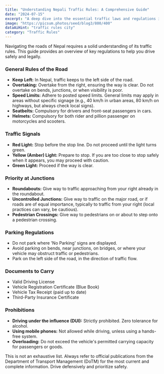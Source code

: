 ```yaml
---
title: "Understanding Nepali Traffic Rules: A Comprehensive Guide"
date: "2024-07-15"
excerpt: "A deep dive into the essential traffic laws and regulations in Nepal that every driver must know. Stay safe and legal on the roads."
image: "https://picsum.photos/seed/blog3/800/400"
dataAiHint: "traffic rules city"
category: "Traffic Rules"
---
```


Navigating the roads of Nepal requires a solid understanding of its traffic rules. This guide provides an overview of key regulations to help you drive safely and legally.

### General Rules of the Road

*   **Keep Left:** In Nepal, traffic keeps to the left side of the road.
*   **Overtaking:** Overtake from the right, ensuring the way is clear. Do not overtake on bends, junctions, or when visibility is poor.
*   **Speed Limits:** Adhere to posted speed limits. General limits may apply in areas without specific signage (e.g., 40 km/h in urban areas, 80 km/h on highways, but always check local signs).
*   **Seatbelts:** Compulsory for drivers and front-seat passengers in cars.
*   **Helmets:** Compulsory for both rider and pillion passenger on motorcycles and scooters.

### Traffic Signals

*   **Red Light:** Stop before the stop line. Do not proceed until the light turns green.
*   **Yellow (Amber) Light:** Prepare to stop. If you are too close to stop safely when it appears, you may proceed with caution.
*   **Green Light:** Proceed if the way is clear.

### Priority at Junctions

*   **Roundabouts:** Give way to traffic approaching from your right already in the roundabout.
*   **Uncontrolled Junctions:** Give way to traffic on the major road, or if roads are of equal importance, typically to traffic from your right (local practices can vary, be cautious).
*   **Pedestrian Crossings:** Give way to pedestrians on or about to step onto a pedestrian crossing.

### Parking Regulations

*   Do not park where 'No Parking' signs are displayed.
*   Avoid parking on bends, near junctions, on bridges, or where your vehicle may obstruct traffic or pedestrians.
*   Park on the left side of the road, in the direction of traffic flow.

### Documents to Carry

*   Valid Driving License
*   Vehicle Registration Certificate (Blue Book)
*   Vehicle Tax Receipt (paid up to date)
*   Third-Party Insurance Certificate

### Prohibitions

*   **Driving under the influence (DUI):** Strictly prohibited. Zero tolerance for alcohol.
*   **Using mobile phones:** Not allowed while driving, unless using a hands-free system.
*   **Overloading:** Do not exceed the vehicle's permitted carrying capacity for passengers or goods.

This is not an exhaustive list. Always refer to official publications from the Department of Transport Management (DoTM) for the most current and complete information. Drive defensively and prioritize safety.
